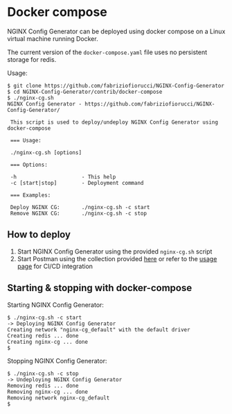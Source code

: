 # Docker compose

NGINX Config Generator can be deployed using docker compose on a Linux virtual machine running Docker.

The current version of the `docker-compose.yaml` file uses no persistent storage for redis.

Usage:

```
$ git clone https://github.com/fabriziofiorucci/NGINX-Config-Generator
$ cd NGINX-Config-Generator/contrib/docker-compose
$ ./nginx-cg.sh 
NGINX Config Generator - https://github.com/fabriziofiorucci/NGINX-Config-Generator/

 This script is used to deploy/undeploy NGINX Config Generator using docker-compose

 === Usage:

 ./nginx-cg.sh [options]

 === Options:

 -h                     - This help
 -c [start|stop]        - Deployment command

 === Examples:

 Deploy NGINX CG:       ./nginx-cg.sh -c start
 Remove NGINX CG:       ./nginx-cg.sh -c stop
```

## How to deploy

1. Start NGINX Config Generator using the provided `nginx-cg.sh` script
2. Start Postman using the collection provided [here](https://github.com/fabriziofiorucci/NGINX-Config-Generator/tree/main/contrib/postman) or refer to the [usage page](https://github.com/fabriziofiorucci/NGINX-Config-Generator/blob/main/USAGE.md) for CI/CD integration

## Starting & stopping with docker-compose

Starting NGINX Config Generator:

```
$ ./nginx-cg.sh -c start
-> Deploying NGINX Config Generator
Creating network "nginx-cg_default" with the default driver
Creating redis ... done
Creating nginx-cg ... done
$
```

Stopping NGINX Config Generator:

```
$ ./nginx-cg.sh -c stop
-> Undeploying NGINX Config Generator
Removing redis ... done
Removing nginx-cg ... done
Removing network nginx-cg_default
$
```